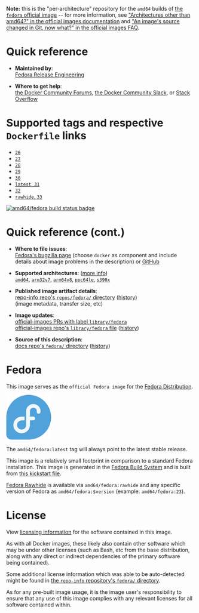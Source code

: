 <!--

********************************************************************************

WARNING:

    DO NOT EDIT "fedora/README.md"

    IT IS AUTO-GENERATED

    (from the other files in "fedora/" combined with a set of templates)

********************************************************************************

-->

**Note:** this is the "per-architecture" repository for the `amd64` builds of [the `fedora` official image](https://hub.docker.com/_/fedora) -- for more information, see ["Architectures other than amd64?" in the official images documentation](https://github.com/docker-library/official-images#architectures-other-than-amd64) and ["An image's source changed in Git, now what?" in the official images FAQ](https://github.com/docker-library/faq#an-images-source-changed-in-git-now-what).

# Quick reference

-	**Maintained by**:  
	[Fedora Release Engineering](https://github.com/fedora-cloud/docker-brew-fedora)

-	**Where to get help**:  
	[the Docker Community Forums](https://forums.docker.com/), [the Docker Community Slack](http://dockr.ly/slack), or [Stack Overflow](https://stackoverflow.com/search?tab=newest&q=docker)

# Supported tags and respective `Dockerfile` links

-	[`26`](https://github.com/fedora-cloud/docker-brew-fedora/blob/035aa2a3970e4e10a9a6ae0b79322b882bfe50d3/x86_64/Dockerfile)
-	[`27`](https://github.com/fedora-cloud/docker-brew-fedora/blob/e1796b2753d5a5731de5915661e4639c4342b950/x86_64/Dockerfile)
-	[`28`](https://github.com/fedora-cloud/docker-brew-fedora/blob/aa106da2be30656a7ccb32b96f6788031ce8656f/x86_64/Dockerfile)
-	[`29`](https://github.com/fedora-cloud/docker-brew-fedora/blob/4dbc2ccd3b4d52258981eaf12043025054d53023/x86_64/Dockerfile)
-	[`30`](https://github.com/fedora-cloud/docker-brew-fedora/blob/ec092e1e4679f955d142b91f85ecd30a4f14a6ed/x86_64/Dockerfile)
-	[`latest`, `31`](https://github.com/fedora-cloud/docker-brew-fedora/blob/dfd9c5c8cb3b98de83f697446ad5885df1476d73/x86_64/Dockerfile)
-	[`32`](https://github.com/fedora-cloud/docker-brew-fedora/blob/d44f7abdc99edb550771c154ab81ce8f12e11172/x86_64/Dockerfile)
-	[`rawhide`, `33`](https://github.com/fedora-cloud/docker-brew-fedora/blob/54c8f0cfa2dcedcd2165fecb101e9e4ba9c2c499/x86_64/Dockerfile)

[![amd64/fedora build status badge](https://img.shields.io/jenkins/s/https/doi-janky.infosiftr.net/job/multiarch/job/amd64/job/fedora.svg?label=amd64/fedora%20%20build%20job)](https://doi-janky.infosiftr.net/job/multiarch/job/amd64/job/fedora/)

# Quick reference (cont.)

-	**Where to file issues**:  
	[Fedora's bugzilla page](https://bugzilla.redhat.com/enter_bug.cgi?product=Fedora) (choose `docker` as component and include details about image problems in the description) or [GitHub](https://github.com/fedora-cloud/docker-brew-fedora/issues)

-	**Supported architectures**: ([more info](https://github.com/docker-library/official-images#architectures-other-than-amd64))  
	[`amd64`](https://hub.docker.com/r/amd64/fedora/), [`arm32v7`](https://hub.docker.com/r/arm32v7/fedora/), [`arm64v8`](https://hub.docker.com/r/arm64v8/fedora/), [`ppc64le`](https://hub.docker.com/r/ppc64le/fedora/), [`s390x`](https://hub.docker.com/r/s390x/fedora/)

-	**Published image artifact details**:  
	[repo-info repo's `repos/fedora/` directory](https://github.com/docker-library/repo-info/blob/master/repos/fedora) ([history](https://github.com/docker-library/repo-info/commits/master/repos/fedora))  
	(image metadata, transfer size, etc)

-	**Image updates**:  
	[official-images PRs with label `library/fedora`](https://github.com/docker-library/official-images/pulls?q=label%3Alibrary%2Ffedora)  
	[official-images repo's `library/fedora` file](https://github.com/docker-library/official-images/blob/master/library/fedora) ([history](https://github.com/docker-library/official-images/commits/master/library/fedora))

-	**Source of this description**:  
	[docs repo's `fedora/` directory](https://github.com/docker-library/docs/tree/master/fedora) ([history](https://github.com/docker-library/docs/commits/master/fedora))

# Fedora

This image serves as the `official Fedora image` for the [Fedora Distribution](https://getfedora.org/).

![logo](https://raw.githubusercontent.com/docker-library/docs/b449be7df57e9ed9086bb5821bfb5d6cdc5d67a4/fedora/logo.png)

The `amd64/fedora:latest` tag will always point to the latest stable release.

This image is a relatively small footprint in comparison to a standard Fedora installation. This image is generated in the [Fedora Build System](http://koji.fedoraproject.org/koji/) and is built from [this kickstart file](https://pagure.io/fedora-kickstarts/blob/master/f/fedora-container-base.ks).

[Fedora Rawhide](https://fedoraproject.org/wiki/Releases/Rawhide) is available via `amd64/fedora:rawhide` and any specific version of Fedora as `amd64/fedora:$version` (example: `amd64/fedora:23`).

# License

View [licensing information](https://fedoraproject.org/wiki/Licensing:Main) for the software contained in this image.

As with all Docker images, these likely also contain other software which may be under other licenses (such as Bash, etc from the base distribution, along with any direct or indirect dependencies of the primary software being contained).

Some additional license information which was able to be auto-detected might be found in [the `repo-info` repository's `fedora/` directory](https://github.com/docker-library/repo-info/tree/master/repos/fedora).

As for any pre-built image usage, it is the image user's responsibility to ensure that any use of this image complies with any relevant licenses for all software contained within.
